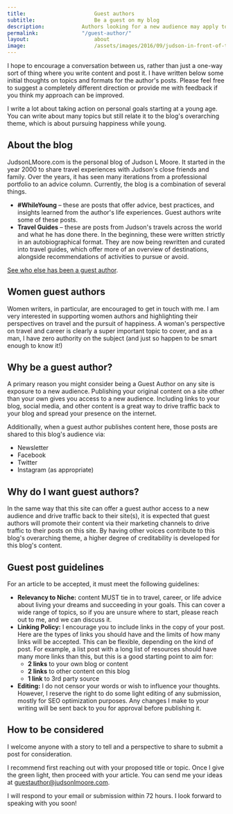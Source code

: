 ```yaml
---
title:						Guest authors
subtitle:					Be a guest on my blog
description:			Authors looking for a new audience may apply to publish their content on judsonlmoore.com. Learn more here. 
permalink:				"/guest-author/"
layout:						about
image:						/assets/images/2016/09/judson-in-front-of-the-pyramids-in-giza-egypt.jpg
---
```



I hope to encourage a conversation between us, rather than just a one-way sort of thing where you write content and post it. I have written below some initial thoughts on topics and formats for the author's posts. Please feel free to suggest a completely different direction or provide me with feedback if you think my approach can be improved.

I write a lot about taking action on personal goals starting at a young age. You can write about many topics but still relate it to the blog's overarching theme, which is about pursuing happiness while young.

## About the blog

JudsonLMoore.com is the personal blog of Judson L Moore. It started in the year 2000 to share travel experiences with Judson's close friends and family. Over the years, it has seen many iterations from a professional portfolio to an advice column. Currently, the blog is a combination of several things.

- **#WhileYoung** – these are posts that offer advice, best practices, and insights learned from the author's life experiences. Guest authors write some of these posts.
- **Travel Guides** – these are posts from Judson's travels across the world and what he has done there. In the beginning, these were written strictly in an autobiographical format. They are now being rewritten and curated into travel guides, which offer more of an overview of destinations, alongside recommendations of activities to pursue or avoid.

[See who else has been a guest author](/authors/).

## Women guest authors

Women writers, in particular, are encouraged to get in touch with me. I am very interested in supporting women authors and highlighting their perspectives on travel and the pursuit of happiness. A woman's perspective on travel and career is clearly a super important topic to cover, and as a man, I have zero authority on the subject (and just so happen to be smart enough to know it!)

## Why be a guest author?

A primary reason you might consider being a Guest Author on any site is exposure to a new audience. Publishing your original content on a site other than your own gives you access to a new audience. Including links to your blog, social media, and other content is a great way to drive traffic back to your blog and spread your presence on the internet.

Additionally, when a guest author publishes content here, those posts are shared to this blog's audience via:

- Newsletter
- Facebook
- Twitter
- Instagram (as appropriate)

## Why do I want guest authors?

In the same way that this site can offer a guest author access to a new audience and drive traffic back to their site(s), it is expected that guest authors will promote their content via their marketing channels to drive traffic to their posts on this site. By having other voices contribute to this blog's overarching theme, a higher degree of creditability is developed for this blog's content.

## Guest post guidelines

For an article to be accepted, it must meet the following guidelines:

- **Relevancy to Niche:** content MUST tie in to travel, career, or life advice about living your dreams and succeeding in your goals. This can cover a wide range of topics, so if you are unsure where to start, please reach out to me, and we can discuss it.
- ​**Linking Policy:** I encourage you to include links in the copy of your post. Here are the types of links you should have and the limits of how many links will be accepted. This can be flexible, depending on the kind of post. For example, a list post with a long list of resources should have many more links than this, but this is a good starting point to aim for:
  - **2 links** to your own blog or content
  - **2 links** to other content on this blog
  - **1 link** to 3rd party​ source
- **Editing:** I do not censor your words or wish to influence your thoughts. However, I reserve the right to do some light editing of any submission, mostly for SEO optimization purposes. Any changes I make to your writing will be sent back to you for approval before publishing it.

## How to be considered

I welcome anyone with a story to tell and a perspective to share to submit a post for consideration.

I recommend first reaching out with your proposed title or topic. Once I give the green light, then proceed with your article. You can send me your ideas at [guestauthor@judsonlmoore.com](mailto:guestauthor@judsonlmoore.com).

I will respond to your email or submission within 72 hours. I look forward to speaking with you soon!
